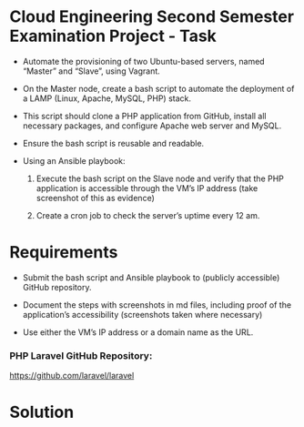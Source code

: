 # Cloud Engineering Second Semester Examination Project - Task

- Automate the provisioning of two Ubuntu-based servers, named “Master” and “Slave”, using Vagrant.

- On the Master node, create a bash script to automate the deployment of a LAMP (Linux, Apache, MySQL, PHP) stack.

- This script should clone a PHP application from GitHub, install all necessary packages, and configure Apache web server and MySQL. 

- Ensure the bash script is reusable and readable.

- Using an Ansible playbook:

  1. Execute the bash script on the Slave node and verify that the PHP application is accessible through the VM’s IP address (take screenshot of this as evidence)
  
  2. Create a cron job to check the server’s uptime every 12 am.

# Requirements

- Submit the bash script and Ansible playbook to (publicly accessible) GitHub repository.

- Document the steps with screenshots in md files, including proof of the application’s accessibility (screenshots taken where necessary)

- Use either the VM’s IP address or a domain name as the URL.

### PHP Laravel GitHub Repository:

https://github.com/laravel/laravel

# Solution

